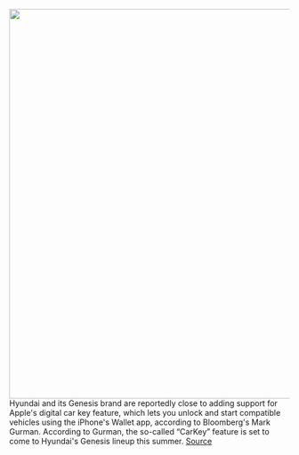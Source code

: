 <img src='https://cdn.vox-cdn.com/thumbor/cd3IUamry_O46uF8muW_Om9fSaw=/0x0:3000x1874/1200x800/filters:focal(1260x697:1740x1177)/cdn.vox-cdn.com/uploads/chorus_image/image/70399187/452075859.0.jpg' width='700px' /><br/>
Hyundai and its Genesis brand are reportedly close to adding support for Apple's digital car key feature, which lets you unlock and start compatible vehicles using the iPhone's Wallet app, according to Bloomberg's Mark Gurman. According to Gurman, the so-called “CarKey” feature is set to come to Hyundai's Genesis lineup this summer.
<a href='https://www.theverge.com/2022/1/17/22887601/apple-digital-carkey-support-hyundai-and-genesis-cars-report'> Source <a/>